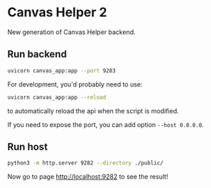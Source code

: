 # Canvas Helper 2

New generation of Canvas Helper backend.

## Run backend

```bash
uvicorn canvas_app:app --port 9283
```

For development, you'd probably need to use:

```bash
uvicorn canvas_app:app --reload
```

to automatically reload the api when the script is modified.

If you need to expose the port, you can add option `--host 0.0.0.0`.

## Run host

```bash
python3 -m http.server 9282 --directory ./public/
```

Now go to page <http://localhost:9282> to see the result!
